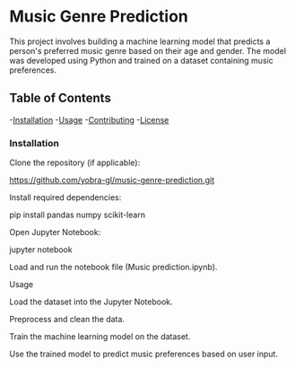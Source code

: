 # Music Genre Prediction

This project involves building a machine learning model that predicts a person's preferred music genre based on their age and gender.  The model was developed using Python and trained on a dataset containing music preferences.

## Table of Contents
-[Installation](#installation)
-[Usage](#usage)
-[Contributing](#contributing)
-[License](#license)

### Installation
Clone the repository (if applicable):

https://github.com/yobra-gl/music-genre-prediction.git


Install required dependencies:

pip install pandas numpy scikit-learn

Open Jupyter Notebook:

jupyter notebook

Load and run the notebook file (Music prediction.ipynb).

Usage

Load the dataset into the Jupyter Notebook.

Preprocess and clean the data.

Train the machine learning model on the dataset.

Use the trained model to predict music preferences based on user input.

